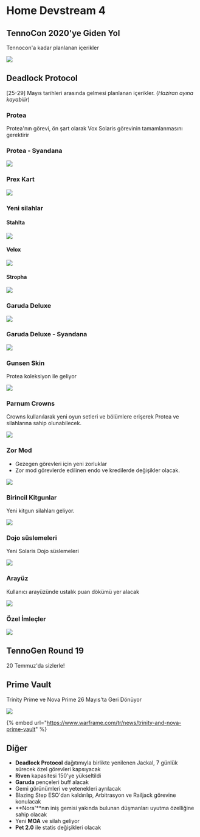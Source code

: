 # Home Devstream 4

## TennoCon 2020'ye Giden Yol

Tennocon'a kadar planlanan içerikler

![](https://imgbbb.com/images/2020/05/10/imagef887f1b4a901249b.png)

## Deadlock Protocol

\[25-29\] Mayıs tarihleri arasında gelmesi planlanan içerikler. \(_Haziran ayına kayabilir_\)

### Protea

Protea'nın görevi, ön şart olarak Vox Solaris görevinin tamamlanmasını gerektirir

### Protea - Syandana

![](https://imgbbb.com/images/2020/05/23/4hJsOHJ.png)

### Prex Kart

![](https://imgbbb.com/images/2020/05/23/bC8TTOA.png)

### Yeni silahlar

#### Stahlta

![](https://imgbbb.com/images/2020/05/23/imagea30aaef9ba768dbb.png)

#### Velox

![](https://imgbbb.com/images/2020/05/23/image0562edd2a05c9cb0.png)

#### Stropha

![](https://imgbbb.com/images/2020/05/23/image71109e02744ea299.png)

### Garuda Deluxe

![](https://imgbbb.com/images/2020/05/23/image5bfb976fb56307c8.png)

### Garuda Deluxe - Syandana

![](https://imgbbb.com/images/2020/05/23/MqGNrC3.png)

### Gunsen Skin

Protea koleksiyon ile geliyor

![](https://imgbbb.com/images/2020/05/23/6O2R0aq.png)

### Parnum Crowns

Crowns kullanılarak yeni oyun setleri ve bölümlere erişerek Protea ve silahlarına sahip olunabilecek.

![](https://imgbbb.com/images/2020/05/23/LWKKt9L.png)

### Zor Mod

* Gezegen görevleri için yeni zorluklar
* Zor mod görevlerde edilinen endo ve kredilerde değişikler olacak.

![](https://imgbbb.com/images/2020/05/23/qE3fx8n.png)

### Birincil Kitgunlar

Yeni kitgun silahları geliyor.

![](https://imgbbb.com/images/2020/05/23/YibTcrZ.png)

### Dojo süslemeleri

Yeni Solaris Dojo süslemeleri

![](https://imgbbb.com/images/2020/05/23/VqyfewD.png)

### Arayüz

Kullanıcı arayüzünde ustalık puan dökümü yer alacak

![](https://imgbbb.com/images/2020/05/23/1z7Zp8q.png)

### Özel İmleçler

![](https://imgbbb.com/images/2020/05/23/aNLzOPt.png)

## TennoGen Round 19 <a id="tennogen-19"></a>

20 Temmuz'da sizlerle!

## Prime Vault

Trinity Prime ve Nova Prime 26 Mayıs'ta Geri Dönüyor

![](https://imgbbb.com/images/2020/05/23/image32af3180ea85b143.png)

{% embed url="https://www.warframe.com/tr/news/trinity-and-nova-prime-vault" %}

## Diğer

* **Deadlock Protocol** dağıtımıyla birlikte yenilenen Jackal, 7 günlük sürecek özel görevleri kapsıyacak
* **Riven** kapasitesi 150'ye yükseltildi
* **Garuda** pençeleri buff alacak
* Gemi görünümleri ve yetenekleri ayrılacak
* Blazing Step ESO'dan kaldırılıp, Arbitrasyon ve Railjack görevine konulacak
* **Nora'**nın iniş gemisi yakında bulunan düşmanları uyutma özelliğine sahip olacak
* Yeni **MOA** ve silah geliyor
* **Pet 2.0** ile statis değişikleri olacak

